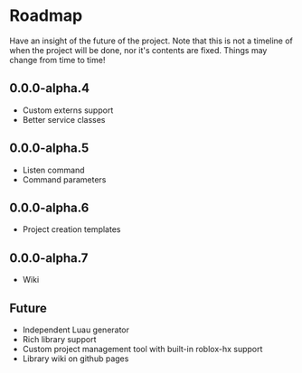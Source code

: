# Roadmap
Have an insight of the future of the project. Note that this is not a timeline of when the project will be done, nor it's contents are fixed. Things may change from time to time!

## 0.0.0-alpha.4
- Custom externs support
- Better service classes

## 0.0.0-alpha.5
- Listen command
- Command parameters

## 0.0.0-alpha.6
- Project creation templates

## 0.0.0-alpha.7
- Wiki

## Future
- Independent Luau generator
- Rich library support
- Custom project management tool with built-in roblox-hx support
- Library wiki on github pages